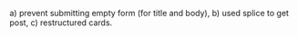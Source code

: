 a) prevent submitting empty form (for title and body),
b) used splice to get post,
c) restructured cards.
